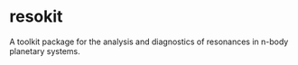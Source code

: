 # resokit
A toolkit package for the analysis and diagnostics of resonances in n-body planetary systems.

